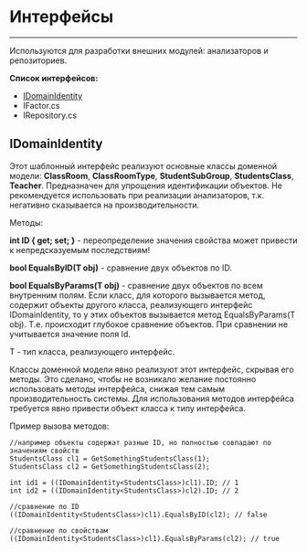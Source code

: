 # Интерфейсы #

----------
Используются для разработки внешних модулей: анализаторов и репозиториев.

**Список интерфейсов:**

* [IDomainIdentity](#idomainidentity)
* IFactor.cs
* IRepository.cs


## IDomainIdentity ##
Этот шаблонный интерфейс реализуют основные классы доменной модели: **ClassRoom**, **ClassRoomType**, **StudentSubGroup**, **StudentsClass**, **Teacher**. Предназначен для упрощения идентификации объектов. Не рекомендуется использовать при реализации анализаторов, т.к. негативно сказывается на производительности.

Методы:

**int ID { get; set; }** - переопределение значения свойства может привести к непредсказуемым последствиям! 

**bool EqualsByID(T obj)** - сравнение двух объектов по ID.

**bool EqualsByParams(T obj)** - сравнение двух объектов по всем внутренним полям. Если класс, для которого вызывается метод, содержит объекты другого класса, реализующего интерфейс IDomainIdentity, то у этих объектов вызывается метод EqualsByParams(T obj). Т.е. происходит глубокое сравнение объектов. При сравнении не учитывается значение поля Id.

T - тип класса, реализующего интерфейс.

Классы доменной модели явно реализуют этот интерфейс, скрывая его методы. Это сделано, чтобы не возникало желание постоянно использовать методы интерфейса, снижая тем самым производительность системы. Для использования методов интерфейса требуется явно привести объект класса к типу интерфейса.

Пример вызова методов:

	//например объекты содержат разные ID, но полностью совпадают по значениям свойств
    StudentsClass cl1 = GetSomethingStudentsClass(1);
    StudentsClass cl2 = GetSomethingStudentsClass(2);

	int id1 = ((IDomainIdentity<StudentsClass>)cl1).ID; // 1
	int id2 = ((IDomainIdentity<StudentsClass>)cl2).ID; // 2

	//сравнение по ID
	((IDomainIdentity<StudentsClass>)cl1).EqualsByID(cl2); // false

	//сравнение по свойствам
	((IDomainIdentity<StudentsClass>)cl1).EqualsByParams(cl2); // true
